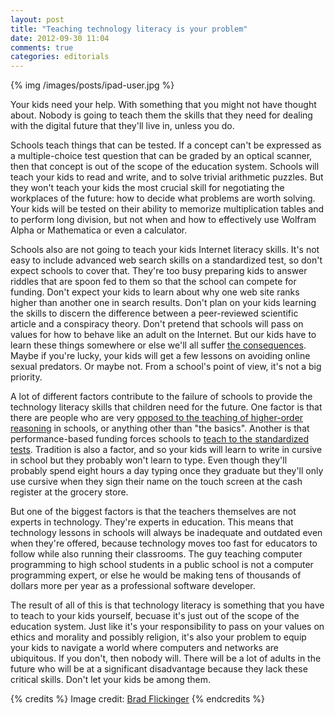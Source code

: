 ```yaml
---
layout: post
title: "Teaching technology literacy is your problem"
date: 2012-09-30 11:04
comments: true
categories: editorials
---
```


{% img /images/posts/ipad-user.jpg %}

Your kids need your help.  With something that you might not have thought about.  Nobody is going to teach them the skills that they need for dealing with the digital future that they'll live in, unless you do.

Schools teach things that can be tested.  If a concept can't be expressed as a multiple-choice test question that can be graded by an optical scanner, then that concept is out of the scope of the education system.  Schools will teach your kids to read and write, and to solve trivial arithmetic puzzles.  But they won't teach your kids the most crucial skill for negotiating the workplaces of the future: how to decide what problems are worth solving.  Your kids will be tested on their ability to memorize multiplication tables and to perform long division, but not when and how to effectively use Wolfram Alpha or Mathematica or even a calculator.

Schools also are not going to teach your kids Internet literacy skills.  It's not easy to include advanced web search skills on a standardized test, so don't expect schools to cover that.  They're too busy preparing kids to answer riddles that are spoon fed to them so that the school can compete for funding.  Don't expect your kids to learn about why one web site ranks higher than another one in search results.  Don't plan on your kids learning the skills to discern the difference between a peer-reviewed scientific article and a conspiracy theory.  Don't pretend that schools will pass on values for how to behave like an adult on the Internet.  But our kids have to learn these things somewhere or else we'll all suffer [the consequences](http://www.guardian.co.uk/commentisfree/2012/sep/26/day-confronted-troll).  Maybe if you're lucky, your kids will get a few lessons on avoiding online sexual predators.  Or maybe not.  From a school's point of view, it's not a big priority.

<!-- more -->

A lot of different factors contribute to the failure of schools to provide the technology literacy skills that children need for the future.  One factor is that there are people who are very [opposed to the teaching of higher-order reasoning](http://www.deliberatedumbingdown.com/OtherPDFs/B_to_B_Reform_Iserbyt_book.pdf) in schools, or anything other than "the basics".  Another is that performance-based funding forces schools to [teach to the standardized tests](http://www.schoolbook.org/2012/03/07/a-lesson-in-teaching-to-the-test-from-e-b-white).  Tradition is also a factor, and so your kids will learn to write in cursive in school but they probably won't learn to type.  Even though they'll probably spend eight hours a day typing once they graduate but they'll only use cursive when they sign their name on the touch screen at the cash register at the grocery store.

But one of the biggest factors is that the teachers themselves are not experts in technology.  They're experts in education.  This means that technology lessons in schools will always be inadequate and outdated even when they're offered, because technology moves too fast for educators to follow while also running their classrooms.  The guy teaching computer programming to high school students in a public school is not a computer programming expert, or else he would be making tens of thousands of dollars more per year as a professional software developer.

The result of all of this is that technology literacy is something that you have to teach to your kids yourself, becuase it's just out of the scope of the education system.  Just like it's your responsibility to pass on your values on ethics and morality and possibly religion, it's also your problem to equip your kids to navigate a world where computers and networks are ubiquitous.  If you don't, then nobody will.  There will be a lot of adults in the future who will be at a significant disadvantage because they lack these critical skills.  Don't let your kids be among them.

{% credits %}
  Image credit: [Brad Flickinger](http://www.flickr.com/photos/56155476@N08/6660032213/)
{% endcredits %}